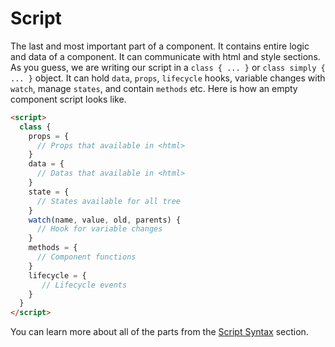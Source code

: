 # Script

The last and most important part of a component. It contains entire logic and data of a component. It can communicate with html and style sections. As you guess, we are writing our script in a `class { ... }` or `class simply { ... }` object. It can hold `data`, `props`, `lifecycle` hooks, variable changes with `watch`, manage `states`, and contain `methods` etc. Here is how an empty component script looks like.

```html
<script>
  class {
    props = {
      // Props that available in <html>
    }    
    data = {
      // Datas that available in <html>
    }
    state = {
      // States available for all tree
    }
    watch(name, value, old, parents) {
      // Hook for variable changes
    }    
    methods = {
      // Component functions
    }
    lifecycle = {
       // Lifecycle events
    }
  }
</script>
```

<repl-component id="x4x41e8kl1g9n9n" download="true"></repl-component>

You can learn more about all of the parts from the [Script Syntax](loadcomponent.md) section.
